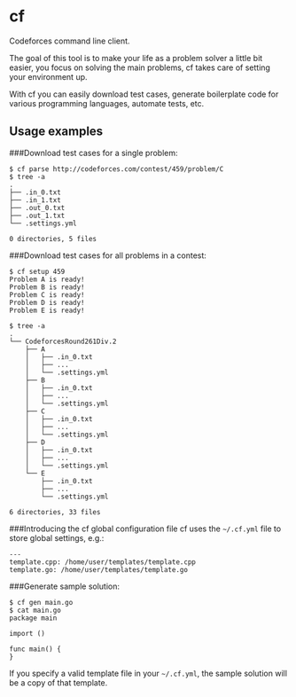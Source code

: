 # cf
Codeforces command line client.

The goal of this tool is to make your life as a problem solver a little bit easier, you focus on solving the main problems, cf takes care of setting your environment up.

With cf you can easily download test cases, generate boilerplate code for various programming languages, automate tests, etc.

## Usage examples

###Download test cases for a single problem:

    $ cf parse http://codeforces.com/contest/459/problem/C
    $ tree -a
    .
    ├── .in_0.txt
    ├── .in_1.txt
    ├── .out_0.txt
    ├── .out_1.txt
    └── .settings.yml

    0 directories, 5 files

###Download test cases for all problems in a contest:

    $ cf setup 459
    Problem A is ready!
    Problem B is ready!
    Problem C is ready!
    Problem D is ready!
    Problem E is ready!

    $ tree -a
    .
    └── CodeforcesRound261Div.2
        ├── A
        │   ├── .in_0.txt
        │   ├── ...
        │   └── .settings.yml
        ├── B
        │   ├── .in_0.txt
        │   ├── ...
        │   └── .settings.yml
        ├── C
        │   ├── .in_0.txt
        │   ├── ...
        │   └── .settings.yml
        ├── D
        │   ├── .in_0.txt
        │   ├── ...
        │   └── .settings.yml
        └── E
            ├── .in_0.txt
            ├── ...
            └── .settings.yml

    6 directories, 33 files

###Introducing the cf global configuration file
cf uses the `~/.cf.yml` file to store global settings, e.g.:

    ---
    template.cpp: /home/user/templates/template.cpp
    template.go: /home/user/templates/template.go

###Generate sample solution:

    $ cf gen main.go
    $ cat main.go
    package main

    import ()

    func main() {
    }

If you specify a valid template file in your `~/.cf.yml`, the sample solution will be a copy of that template.
